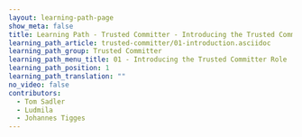 ```yaml
---
layout: learning-path-page
show_meta: false
title: Learning Path - Trusted Committer - Introducing the Trusted Committer Role
learning_path_article: trusted-committer/01-introduction.asciidoc
learning_path_group: Trusted Committer
learning_path_menu_title: 01 - Introducing the Trusted Committer Role
learning_path_position: 1
learning_path_translation: ""
no_video: false
contributors:
  - Tom Sadler
  - Ludmila
  - Johannes Tigges
---
```

<!--- This file autogenerated from https://github.com/InnerSourceCommons/InnerSourceLearningPath/blob/master/scripts/generate_learning_path_markdown.js -->